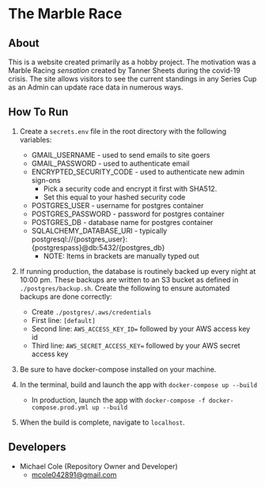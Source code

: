 # The Marble Race

## About

This is a website created primarily as a hobby project. The motivation was a Marble Racing _sensation_ created
by Tanner Sheets during the covid-19 crisis. The site allows visitors to see the current standings in any 
Series Cup as an Admin can update race data in numerous ways.

## How To Run

1. Create a `secrets.env` file in the root directory with the following variables:

    - GMAIL_USERNAME - used to send emails to site goers
    - GMAIL_PASSWORD - used to authenticate email
    - ENCRYPTED_SECURITY_CODE - used to authenticate new admin sign-ons
        - Pick a security code and encrypt it first with SHA512.
        - Set this equal to your hashed security code
    - POSTGRES_USER - username for postgres container
    - POSTGRES_PASSWORD - password for postgres container
    - POSTGRES_DB - database name for postgres container
    - SQLALCHEMY_DATABASE_URI - typically postgresql://{postgres_user}:{postgrespass}@db:5432/{postgres_db}
        - NOTE: Items in brackets are manually typed out

2. If running production, the database is routinely backed up every night at 10:00 pm. These backups are written 
to an S3 bucket as defined in `./postgres/backup.sh`. Create the following to ensure automated backups are done
correctly:
    - Create `./postgres/.aws/credentials`
    - First line: `[default]`
    - Second line: `AWS_ACCESS_KEY_ID=` followed by your AWS access key id
    - Third line: `AWS_SECRET_ACCESS_KEY=` followed by your AWS secret access key
3. Be sure to have docker-compose installed on your machine.
4. In the terminal, build and launch the app with `docker-compose up --build`
    - In production, launch the app with `docker-compose -f docker-compose.prod.yml up --build`
5. When the build is complete, navigate to `localhost`.

## Developers

- Michael Cole (Repository Owner and Developer)
    - <mcole042891@gmail.com>
